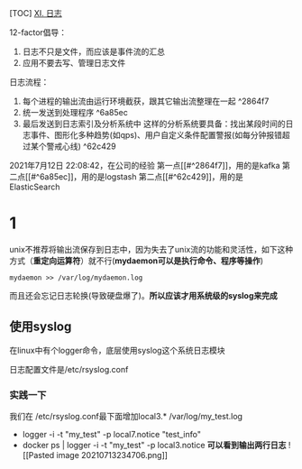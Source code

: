 [TOC]
[XI. 日志](https://12factor.net/zh_cn/logs)

12-factor倡导：
1. 日志不只是文件，而应该是事件流的汇总
2. 应用不要去写、管理日志文件

日志流程：
1. 每个进程的输出流由运行环境截获，跟其它输出流整理在一起 ^2864f7
2. 统一发送到处理程序 ^6a85ec
3. 最后发送到日志索引及分析系统中
这样的分析系统要具备：找出某段时间的日志事件、图形化多种趋势(如qps)、用户自定义条件配置警报(如每分钟报错超过某个警戒心线) ^62c429

2021年7月12日 22:08:42，在公司的经验
第一点[[#^2864f7]]，用的是kafka
第二点[[#^6a85ec]]，用的是logstash
第二点[[#^62c429]]，用的是ElasticSearch

# 1
unix不推荐将输出流保存到日志中，因为失去了unix流的功能和灵活性，如下这种方式（**重定向运算符**）就不行(**mydaemon可以是执行命令、程序等操作**)
```
mydaemon >> /var/log/mydaemon.log
```

而且还会忘记日志轮换(导致硬盘爆了)。**所以应该才用系统级的syslog来完成**

## 使用syslog
在linux中有个logger命令，底层使用syslog这个系统日志模块

日志配置文件是/etc/rsyslog.conf

### 实践一下
我们在 /etc/rsyslog.conf最下面增加local3.* /var/log/my_test.log

*  logger -i -t "my_test" -p local7.notice "test_info"
*  docker ps | logger -i -t "my_test" -p local3.notice
**可以看到输出两行日志**
![[Pasted image 20210713234706.png]]